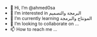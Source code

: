 - 👋 Hi, I’m @ahmed0sa
- 👀 I’m interested in   البرمجة والتصميم 
- 🌱 I’m currently learning  المونتاج والبرمجة
- 💞️ I’m looking to collaborate on ...
- 📫 How to reach me ...

<!---
ahmed0sa/ahmed0sa is a ✨ special ✨ repository because its `README.md` (this file) appears on your GitHub profile.
You can click the Preview link to take a look at your changes.
--->

